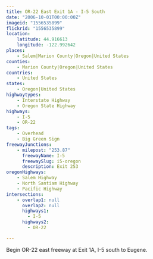 ```yaml
---
title: OR-22 East Exit 1A - I-5 South
date: "2006-10-01T00:00:00Z"
imageid: "1556535899"
flickrid: "1556535899"
location:
    latitude: 44.916613
    longitude: -122.992642
places:
    - Salem|Marion County|Oregon|United States
counties:
    - Marion County|Oregon|United States
countries:
    - United States
states:
    - Oregon|United States
highwaytypes:
    - Interstate Highway
    - Oregon State Highway
highways:
    - I-5
    - OR-22
tags:
    - Overhead
    - Big Green Sign
freewayJunctions:
    - milepost: "253.87"
      freewayName: I-5
      freewaySlug: i5-oregon
      description: Exit 253
oregonHighways:
    - Salem Highway
    - North Santiam Highway
    - Pacific Highway
intersections:
    - overlap1: null
      overlap2: null
      highways1:
        - I-5
      highways2:
        - OR-22

---
```

Begin OR-22 east freeway at Exit 1A, I-5 south to Eugene.